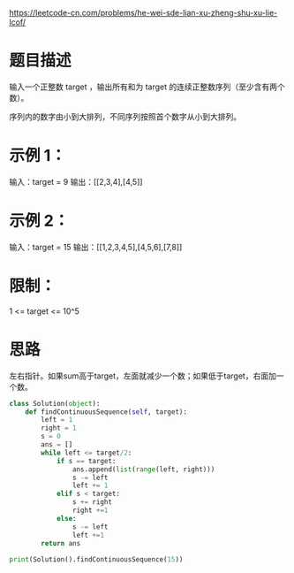https://leetcode-cn.com/problems/he-wei-sde-lian-xu-zheng-shu-xu-lie-lcof/
# 题目描述
输入一个正整数 target ，输出所有和为 target 的连续正整数序列（至少含有两个数）。

序列内的数字由小到大排列，不同序列按照首个数字从小到大排列。

# 示例 1：
输入：target = 9
输出：[[2,3,4],[4,5]]

# 示例 2：
输入：target = 15
输出：[[1,2,3,4,5],[4,5,6],[7,8]]
 
# 限制：
1 <= target <= 10^5

# 思路
左右指针。如果sum高于target，左面就减少一个数；如果低于target，右面加一个数。

```python
class Solution(object):
    def findContinuousSequence(self, target):
        left = 1
        right = 1
        s = 0
        ans = []
        while left <= target/2:
            if s == target:
                ans.append(list(range(left, right)))
                s -= left
                left += 1
            elif s < target:
                s += right
                right +=1
            else:
                s -= left
                left +=1
        return ans
        
print(Solution().findContinuousSequence(15))
```